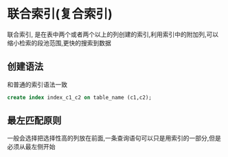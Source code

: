 # 联合索引(复合索引)

联合索引, 是在表中两个或者两个以上的列创建的索引,利用索引中的附加列,可以缩小检索的段池范围,更快的搜索到数据

## 创建语法

和普通的索引语法一致

```sql
create index index_c1_c2 on table_name (c1,c2);
```

## 最左匹配原则

一般会选择把选择性高的列放在前面,一条查询语句可以只是用索引的一部分,但是必须从最左侧开始

